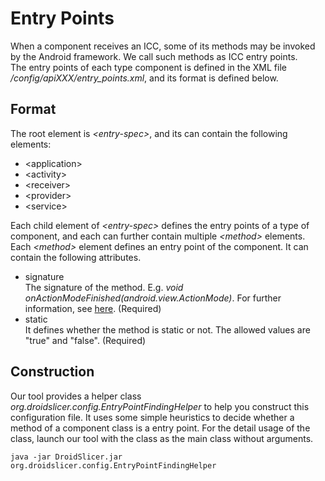 # Entry Points #
When a component receives an ICC, some of its methods may be invoked by the Android framework. We call such methods as ICC entry points.  
The entry points of each type component is defined in the XML file */config/apiXXX/entry_points.xml*, and its format is defined below.  

## Format ##
The root element is *&lt;entry-spec&gt;*, and its can contain the following elements:

- &lt;application&gt;  
- &lt;activity&gt;
- &lt;receiver&gt;
- &lt;provider&gt;
- &lt;service&gt;

Each child element of *&lt;entry-spec&gt;* defines the entry points of a type of component, and each can further contain multiple *&lt;method&gt;* elements.  
Each *&lt;method&gt;* element defines an entry point of the component. It can contain the following attributes.

- signature  
The signature of the method. E.g. *void onActionModeFinished(android.view.ActionMode)*. For further information, see [here](method_sig.html). (Required)
- static  
It defines whether the method is static or not. The allowed values are "true" and "false". (Required)

## Construction ##
Our tool provides a helper class *org.droidslicer.config.EntryPointFindingHelper* to help you construct this configuration file. It uses some simple heuristics to decide whether a method of a component class is a entry point. For the detail usage of the class, launch our tool with the class as the main class without arguments.

    java -jar DroidSlicer.jar org.droidslicer.config.EntryPointFindingHelper

